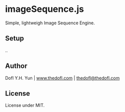imageSequence.js
================

Simple, lightweigh Image Sequence Engine.


Setup
---------------
..


Author
---------------
Dofl Y.H. Yun | www.thedofl.com | thedofl@thedofl.com



License
---------------
License under MIT.
